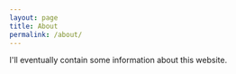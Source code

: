 ```yaml
---
layout: page
title: About
permalink: /about/
---
```


I'll eventually contain some information about this website.
